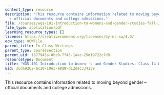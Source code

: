```yaml
---
content_type: resource
description: "This resource contains information related to moving beyond gender \u2013\
  \ official documents and college admissions."
file: /courses/wgs-101-introduction-to-womens-and-gender-studies-fall-2014/36da9262ac1010e3a8d8d12dec334139_MITWGS_101F14_InClass14.pdf
file_type: application/pdf
learning_resource_types: []
license: https://creativecommons.org/licenses/by-nc-sa/4.0/
ocw_type: OCWFile
parent_title: In-Class Writings
parent_type: CourseSection
parent_uid: 1677945a-0bc0-7f43-1aac-25e19722c7d0
resourcetype: Document
title: 'WGS.101 Introduction to Women''s and Gender Studies: Class 14 Writing'
uid: 36da9262-ac10-10e3-a8d8-d12dec334139
---
```

This resource contains information related to moving beyond gender – official documents and college admissions.